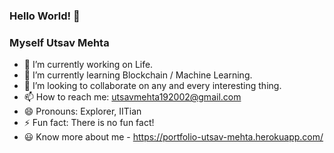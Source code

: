 ### Hello World! 👋

<!--
**UtsavMehta1902/UtsavMehta1902** is a ✨ _special_ ✨ repository because its `README.md` (this file) appears on your GitHub profile.

Here are some ideas to get you started:

- 🔭 I’m currently working on ...
- 🌱 I’m currently learning ...
- 👯 I’m looking to collaborate on ...
- 🤔 I’m looking for help with ...
- 💬 Ask me about ...
- 📫 How to reach me: ...
- 😄 Pronouns: ...
- ⚡ Fun fact: ...
- 
-->

### Myself Utsav Mehta

- 🔭 I’m currently working on Life.
- 🌱 I’m currently learning Blockchain / Machine Learning.
- 👯 I’m looking to collaborate on any and every interesting thing.
- 📫 How to reach me: utsavmehta192002@gmail.com
- 😄 Pronouns: Explorer, IITian
- ⚡ Fun fact: There is no fun fact!
- 😃 Know more about me - https://portfolio-utsav-mehta.herokuapp.com/
